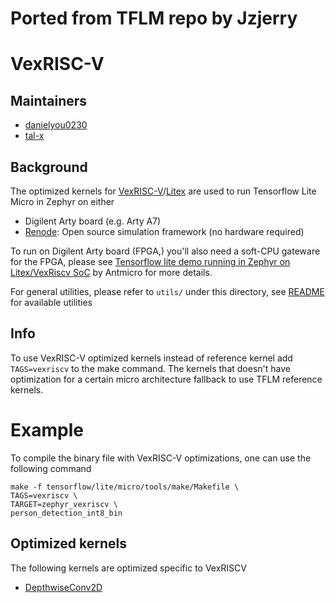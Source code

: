 # Ported from TFLM repo by Jzjerry

# VexRISC-V

## Maintainers

*   [danielyou0230](https://github.com/danielyou0230)
*   [tal-x](https://github.com/tcal-x)

## Background

The optimized kernels for
[VexRISC-V](https://github.com/SpinalHDL/VexRiscv)/[Litex](https://github.com/enjoy-digital/litex)
are used to run Tensorflow Lite Micro in Zephyr on either

*   Digilent Arty board (e.g. Arty A7)
*   [Renode](https://github.com/renode/renode): Open source simulation framework
    (no hardware required)

To run on Digilent Arty board (FPGA,) you'll also need a soft-CPU gateware for
the FPGA, please see
[Tensorflow lite demo running in Zephyr on Litex/VexRiscv SoC](https://github.com/antmicro/litex-vexriscv-tensorflow-lite-demo)
by Antmicro for more details.

For general utilities, please refer to `utils/` under this directory, see
[README](https://github.com/tensorflow/tflite-micro/blob/main/tensorflow/lite/micro/kernels/vexriscv/utils/README.md)
for available utilities

## Info

To use VexRISC-V optimized kernels instead of reference kernel add
`TAGS=vexriscv` to the make command. The kernels that doesn't have optimization
for a certain micro architecture fallback to use TFLM reference kernels.

# Example

To compile the binary file with VexRISC-V optimizations, one can use the
following command

```
make -f tensorflow/lite/micro/tools/make/Makefile \
TAGS=vexriscv \
TARGET=zephyr_vexriscv \
person_detection_int8_bin
```

## Optimized kernels

The following kernels are optimized specific to VexRISCV

*   [DepthwiseConv2D](https://github.com/tensorflow/tflite-micro/blob/main/tensorflow/lite/micro/kernels/vexriscv/doc/DepthwiseConv2D_int8.md)